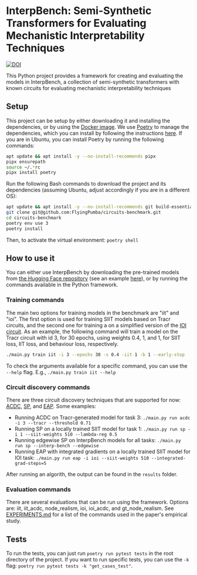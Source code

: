 # InterpBench: Semi-Synthetic Transformers for Evaluating Mechanistic Interpretability Techniques

[![DOI](https://zenodo.org/badge/DOI/10.5281/zenodo.11518575.svg)](https://zenodo.org/doi/10.5281/zenodo.11518575)

This Python project provides a framework for creating and evaluating the models in InterpBench, a collection of semi-synthetic transformers with known circuits for evaluating mechanistic interpretability techniques

## Setup

This project can be setup by either downloading it and installing the dependencies, or by using the [Docker image](docker.io/iarcuschin/circuits-benchmark:latest). 
We use [Poetry](https://python-poetry.org/) to manage the dependencies, which you can install by following the instructions [here](https://python-poetry.org/docs/#installation). If you are in Ubuntu, you can install Poetry by running the following commands:
```bash
apt update && apt install -y --no-install-recommends pipx
pipx ensurepath
source ~/.*rc
pipx install poetry
```

Run the following Bash commands to download the project and its dependencies (assuming Ubuntu, adjust accordingly if you are in a different OS):
```bash
apt update && apt install -y --no-install-recommends git build-essential python3-dev graphviz-dev libgl1
git clone git@github.com:FlyingPumba/circuits-benchmark.git
cd circuits-benchmark
poetry env use 3
poetry install
```

Then, to activate the virtual environment: `poetry shell`

## How to use it

You can either use InterpBench by downloading the pre-trained models from [the Hugging Face repository](https://huggingface.co/cybershiptrooper/InterpBench) (see an example [here](DEMO_InterpBench.ipynb)), or by running the commands available in the Python framework.

### Training commands

The main two options for training models in the benchmark are "iit" and "ioi". The first option is used for training SIIT models based on Tracr circuits, and the second one for training a on a simplified version of the [IOI circuit](https://arxiv.org/abs/2211.00593). As an example, the following command will train a model on the Tracr circuit with id 3, for 30 epochs, using weights 0.4, 1, and 1, for SIIT loss, IIT loss, and behaviour loss, respectively.
```bash
./main.py train iit -i 3 --epochs 30 -s 0.4 -iit 1 -b 1 --early-stop
```
To check the arguments available for a specific command, you can use the `--help` flag. E.g., `./main.py train iit --help`

### Circuit discovery commands

There are three circuit discovery techniques that are supported for now: [ACDC](https://arxiv.org/abs/2304.14997), [SP](https://arxiv.org/abs/2104.03514), and [EAP](http://arxiv.org/abs/2310.10348). Some examples:

- Running ACDC on Tracr-generated model for task 3: `./main.py run acdc -i 3 --tracr --threshold 0.71`
- Running SP on a locally trained SIIT model for task 1: `./main.py run sp -i 1 --siit-weights 510 --lambda-reg 0.5`
- Running edgewise SP on InterpBench models for all tasks: `./main.py run sp --interp-bench --edgewise`
- Running EAP with integrated gradients on a locally trained SIIT model for IOI task: `./main.py run eap -i ioi --siit-weights 510 --integrated-grad-steps=5`

After running an algorith, the output can be found in the `results` folder.

### Evaluation commands

There are several evaluations that can be run using the framework. Options are: iit, iit_acdc, node_realism, ioi, ioi_acdc, and gt_node_realism.
See [EXPERIMENTS.md](EXPERIMENTS.md) for a list of the commands used in the paper's empirical study.

## Tests

To run the tests, you can just run `poetry run pytest tests` in the root directory of the project.
If you want to run specific tests, you can use the `-k` flag: `poetry run pytest tests -k "get_cases_test"`.
